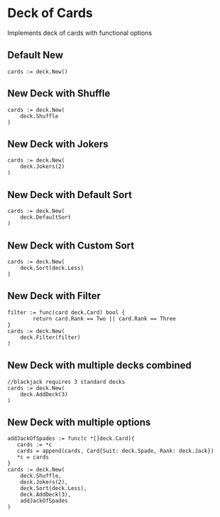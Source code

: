 # Deck of Cards

Implements deck of cards with functional options

## Default New

```
cards := deck.New()
```

## New Deck with Shuffle

```
cards := deck.New(
    deck.Shuffle
)
```

## New Deck with Jokers

```
cards := deck.New(
    deck.Jokers(2)
)
```

## New Deck with Default Sort

```
cards := deck.New(
    deck.DefaultSort
)
```

## New Deck with Custom Sort

```
cards := deck.New(
    deck.Sort(deck.Less)
)
```

## New Deck with Filter

```
filter := func(card deck.Card) bool {
		return card.Rank == Two || card.Rank == Three
}
cards := deck.New(
    deck.Filter(filter)
)
```

## New Deck with multiple decks combined

```
//blackjack requires 3 standard decks
cards := deck.New(
    deck.AddDeck(3)
)
```

## New Deck with multiple options

```
addJackOfSpades := func(c *[]deck.Card){
   cards := *c
   cards = append(cards, Card{Suit: deck.Spade, Rank: deck.Jack})
   *c = cards
}
cards := deck.New(
    deck.Shuffle,
    deck.Jokers(2),
    deck.Sort(deck.Less),
    deck.AddDeck(3),
    addJackOfSpades
)
```
